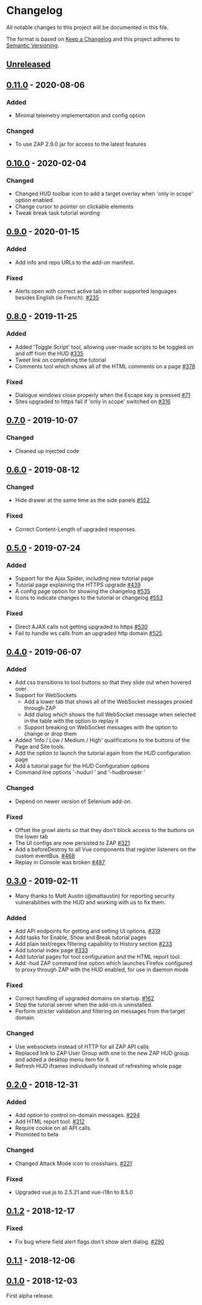 # Changelog
All notable changes to this project will be documented in this file.

The format is based on [Keep a Changelog](https://keepachangelog.com/en/1.0.0/)
and this project adheres to [Semantic Versioning](https://semver.org/spec/v2.0.0.html).

## [Unreleased]


## [0.11.0] - 2020-08-06
### Added
- Minimal telemetry implementation and config option

### Changed
- To use ZAP 2.9.0 jar for access to the latest features

## [0.10.0] - 2020-02-04
### Changed
- Changed HUD toolbar icon to add a target overlay when 'only in scope' option enabled.
- Change cursor to pointer on clickable elements
- Tweak break task tutorial wording

## [0.9.0] - 2020-01-15
### Added
- Add info and repo URLs to the add-on manifest.

### Fixed
- Alerts open with correct active tab in other supported languages besides English (ie French). [#235](https://github.com/zaproxy/zap-hud/issues/235)

## [0.8.0] - 2019-11-25

### Added
 - Added 'Toggle Script' tool, allowing user-made scripts to be toggled on and off from the HUD [#335](https://github.com/zaproxy/zap-hud/issues/335)
 - Tweet link on completing the tutorial
 - Comments tool which shows all of the HTML comments on a page [#378](https://github.com/zaproxy/zap-hud/issues/378)

### Fixed
 - Dialogue windows close properly when the Escape key is pressed [#71](https://github.com/zaproxy/zap-hud/issues/71)
 - Sites upgraded to https fail if 'only in scope' switched on [#316](https://github.com/zaproxy/zap-hud/issues/316)

## [0.7.0] - 2019-10-07

### Changed
 - Cleaned up injected code

## [0.6.0] - 2019-08-12

### Changed
 - Hide drawer at the same time as the side panels [#552](https://github.com/zaproxy/zap-hud/issues/552)

### Fixed
 - Correct Content-Length of upgraded responses.

## [0.5.0] - 2019-07-24

### Added
 - Support for the Ajax Spider, including new tutorial page
 - Tutorial page explaining the HTTPS upgrade [#439](https://github.com/zaproxy/zap-hud/issues/439)
 - A config page option for showing the changelog [#535](https://github.com/zaproxy/zap-hud/issues/535)
 - Icons to indicate changes to the tutorial or changelog [#553](https://github.com/zaproxy/zap-hud/issues/553) 

### Fixed
 - Direct AJAX calls not getting upgraded to https [#530](https://github.com/zaproxy/zap-hud/issues/530)
 - Fail to handle ws calls from an upgraded http domain [#525](https://github.com/zaproxy/zap-hud/issues/525) 

## [0.4.0] - 2019-06-07

### Added
 - Add css transitions to tool buttons so that they slide out when hovered over.
 - Support for WebSockets
   - Add a lower tab that shows all of the WebSocket messages proxied through ZAP
   - Add dialog which shows the full WebSocket message when selected in the table with the option to replay it
   - Support breaking on WebSocket messages with the option to change or drop them
 - Added 'Info / Low / Medium / High' qualifications to the buttons of the Page and Site tools. 
 - Add the option to launch the tutorial again from the HUD configuration page
 - Add a tutorial page for the HUD Configuration options 
 - Command line options '-hudurl <url>' and '-hudbrowser <browser>'

### Changed
 - Depend on newer version of Selenium add-on.

### Fixed
 - Offset the growl alerts so that they don't block access to the buttons on the lower tab
 - The UI configs are now persisted to ZAP [#321](https://github.com/zaproxy/zap-hud/issues/321)
 - Add a beforeDestroy to all Vue components that register listeners on the custom eventBus. [#468](https://github.com/zaproxy/zap-hud/issues/468)
 - Replay in Console was broken [#487](https://github.com/zaproxy/zap-hud/issues/487)

## [0.3.0] - 2019-02-11
 - Many thanks to Matt Austin (@mattaustin) for reporting security vulnerabilities with the HUD and working with us to fix them.

### Added
 - Add API endpoints for getting and setting UI options. [#319](https://github.com/zaproxy/zap-hud/issues/319)
 - Add tasks for Enable, Show and Break tutorial pages
 - Add plain text/regex filtering capability to History section [#233](https://github.com/zaproxy/zap-hud/issues/233)
 - Add tutorial index page [#333](https://github.com/zaproxy/zap-hud/issues/333)
 - Add tutorial pages for tool configuration and the HTML report tool.
 - Add -hud ZAP command line option which launches Firefox configured to proxy through ZAP with the HUD enabled, for use in daemon mode

### Fixed
 - Correct handling of upgraded domains on startup. [#162](https://github.com/zaproxy/zap-hud/issues/162)
 - Stop the tutorial server when the add-on is uninstalled.
 - Perform stricter validation and filtering on messages from the target domain.

### Changed
 - Use websockets instead of HTTP for all ZAP API calls
 - Replaced link to ZAP User Group with one to the new ZAP HUD group and added a desktop menu item for it.
 - Refresh HUD iframes individually instead of refreshing whole page

## [0.2.0] - 2018-12-31

### Added
 - Add option to control on-domain messages. [#294](https://github.com/zaproxy/zap-hud/issues/294)
 - Add HTML report tool. [#312](https://github.com/zaproxy/zap-hud/issues/312)
 - Require cookie on all API calls
 - Promoted to beta

### Changed

 - Changed Attack Mode icon to crosshairs. [#221](https://github.com/zaproxy/zap-hud/issues/221)

### Fixed
 - Upgraded vue.js to 2.5.21 and vue-i18n to 8.5.0

## [0.1.2] - 2018-12-17

### Fixed
 - Fix bug where field alert flags don't show alert dialog. [#290](https://github.com/zaproxy/zap-hud/issues/290)

## [0.1.1] - 2018-12-06

## [0.1.0] - 2018-12-03
First alpha release.

[Unreleased]: https://github.com/zaproxy/zap-hud/compare/v0.11.0...HEAD
[0.11.0]: https://github.com/zaproxy/zap-hud/compare/v0.10.0...v0.11.0
[0.10.0]: https://github.com/zaproxy/zap-hud/compare/v0.9.0...v0.10.0
[0.9.0]: https://github.com/zaproxy/zap-hud/compare/v0.8.0...v0.9.0
[0.8.0]: https://github.com/zaproxy/zap-hud/compare/v0.7.0...v0.8.0
[0.7.0]: https://github.com/zaproxy/zap-hud/compare/v0.6.0...v0.7.0
[0.6.0]: https://github.com/zaproxy/zap-hud/compare/v0.5.0...v0.6.0
[0.5.0]: https://github.com/zaproxy/zap-hud/compare/v0.4.0...v0.5.0
[0.4.0]: https://github.com/zaproxy/zap-hud/compare/v0.3.0...v0.4.0
[0.3.0]: https://github.com/zaproxy/zap-hud/compare/v0.2.0...v0.3.0
[0.2.0]: https://github.com/zaproxy/zap-hud/compare/v0.1.2...v0.2.0
[0.1.2]: https://github.com/zaproxy/zap-hud/compare/v0.1.1...v0.1.2
[0.1.1]: https://github.com/zaproxy/zap-hud/compare/v0.1.0...v0.1.1
[0.1.0]: https://github.com/zaproxy/zap-hud/compare/f41b7a279a3a2d86edbf22e7d48d6b9c24e768c8...v0.1.0
